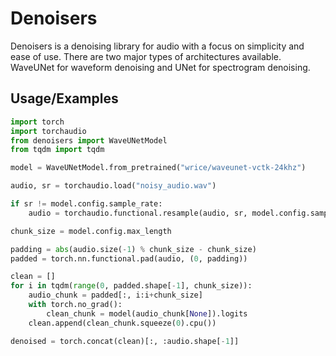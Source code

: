# Denoisers

Denoisers is a denoising library for audio with a focus on simplicity and ease of use. There are two major types of architectures available. WaveUNet for waveform denoising and UNet for spectrogram denoising.

## Usage/Examples

```python
import torch
import torchaudio
from denoisers import WaveUNetModel
from tqdm import tqdm

model = WaveUNetModel.from_pretrained("wrice/waveunet-vctk-24khz")

audio, sr = torchaudio.load("noisy_audio.wav")

if sr != model.config.sample_rate:
    audio = torchaudio.functional.resample(audio, sr, model.config.sample_rate)

chunk_size = model.config.max_length

padding = abs(audio.size(-1) % chunk_size - chunk_size)
padded = torch.nn.functional.pad(audio, (0, padding))

clean = []
for i in tqdm(range(0, padded.shape[-1], chunk_size)):
    audio_chunk = padded[:, i:i+chunk_size]
    with torch.no_grad():
        clean_chunk = model(audio_chunk[None]).logits
    clean.append(clean_chunk.squeeze(0).cpu())

denoised = torch.concat(clean)[:, :audio.shape[-1]]
```
